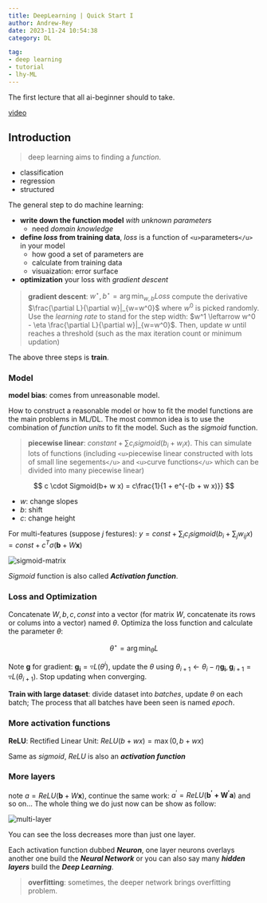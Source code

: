 ```yaml
---
title: DeepLearning | Quick Start I
author: Andrew-Rey
date: 2023-11-24 10:54:38
category: DL

tag:
- deep learning
- tutorial
- lhy-ML
---
```

The first lecture that all ai-beginner should to take.

[video](https://www.bilibili.com/video/BV1Wv411h7kN/?p=3&spm_id_from=pageDriver&vd_source=698de1256a0048d0fd59d2f1bc3e109b)

<!--more-->

## Introduction

> deep learning aims to finding a *function*.

- classification
- regression
- structured

The general step to do machine learning:

- **write down the function model** *with unknown parameters*
  - need *domain knowledge*
- **define *loss* from training data**, *loss* is a function of `<u>`parameters`</u>` in your model
  - how good a set of parameters are
  - calculate from training data
  - visuaization: error surface
- **optimization** your loss with *gradient descent*

> **gradient descent**:
> $w^{\star}, b^{\star}=\arg\min_{w,b} Loss$ compute the derivative $\frac{\partial L}{\partial w}|_{w=w^0}$ where $w^0$ is picked randomly.
> Use the *learning rate* to stand for the step width: $w^1 \leftarrow w^0 - \eta \frac{\partial L}{\partial w}|_{w=w^0}$. Then, update $w$ until reaches a threshold (such as the max iteration count or minimum updation)

The above three steps is **train**.

### Model

**model bias**: comes from unreasonable model.

How to construct a reasonable model or how to fit the model functions are the main problems in ML/DL. The most common idea is to use the combination of *function units* to fit the model. Such as the *sigmoid* function.

> **piecewise linear**: $constant + \sum c_i sigmoid(b_i + w_i x)$. This can simulate lots of functions (including `<u>`piecewise linear constructed with lots of small line segements`</u>` and `<u>`curve functions`</u>` which can be divided into many piecewise linear)

$$
c \cdot Sigmoid(b+ w x) = c\frac{1}{1 + e^{-(b + w x)}}
$$

- $w$: change slopes
- $b$: shift
- $c$: change height

For multi-features (suppose $j$ festures): $y = const + \sum_i c_i sigmoid(b_i + \sum_j w_{ij} x) = const + c^T \sigma(\mathbf{b} + W \mathbf{x})$

![sigmoid-matrix](image-2.png)

*Sigmoid* function is also called ***Activation function***.

### Loss and Optimization

Concatenate $W, b, c, const$ into a vector (for matrix $W$, concatenate its rows or colums into a vector) named $\theta$. Optimiza the loss function and calculate the parameter $\theta$:

$$
\theta^{\star} = \arg\min_{\theta} L
$$

Note $\mathbf{g}$ for gradient: $\mathbf{g_i} = \triangledown L(\theta^i)$, update the $\theta$ using $\theta_{i+1} \leftarrow \theta_i - \eta \mathbf{g_i}, \mathbf{g}_{i+1}=\triangledown L(\theta_{i+1})$. Stop updating when converging.

**Train with large dataset**: divide dataset into *batches*, update $\theta$ on each batch; The process that all batches have been seen is named *epoch*.

### More activation functions

**ReLU**: Rectified Linear Unit: $ReLU(b + w x) = \max(0, b + w x)$

Same as *sigmoid*, *ReLU* is also an ***activation function***

### More layers

note $a = ReLU(\mathbf{b}+W \mathbf{x})$, continue the same work: $a^{\prime} = ReLU(\mathbf{b^{\prime} + W^{\prime}\mathbf{a}})$ and so on... The whole thing we do just now can be show as follow:

![multi-layer](image-1.png)

You can see the loss decreases more than just one layer.

Each activation function dubbed ***Neuron***, one layer neurons overlays another one build the ***Neural Network*** or you can also say many ***hidden layers*** build the ***Deep Learning***.

> **overfitting**: sometimes, the deeper network brings overfitting problem.
